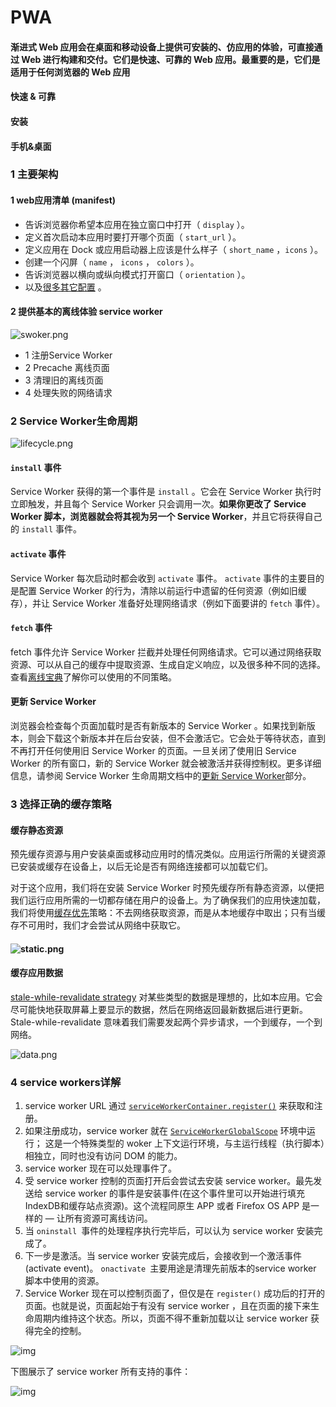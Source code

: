 # PWA

#### 渐进式 Web 应用会在桌面和移动设备上提供可安装的、仿应用的体验，可直接通过 Web 进行构建和交付。它们是快速、可靠的 Web 应用。最重要的是，它们是适用于任何浏览器的 Web 应用 

#### 快速 & 可靠

#### 安装

#### 手机&桌面



### 1 主要架构

#### 1 web应用清单 (manifest)

- 告诉浏览器你希望本应用在独立窗口中打开（ `display` ）。
- 定义首次启动本应用时要打开哪个页面（ `start_url` ）。
- 定义应用在 Dock 或应用启动器上应该是什么样子（ `short_name` ，`icons` ）。
- 创建一个闪屏（ `name` ， `icons` ， `colors` ）。
- 告诉浏览器以横向或纵向模式打开窗口（ `orientation` ）。
- 以及[很多其它配置](https://developer.mozilla.org/en-US/docs/Web/Manifest#Members) 。



#### 2 提供基本的离线体验  service worker

![swoker.png](https://cdn.nlark.com/yuque/0/2019/png/388749/1569769252874-d4ac1661-1528-4ce0-8f40-f4f79331aebb.png)





- 1 注册Service Worker
- 2 Precache 离线页面
- 3 清理旧的离线页面
- 4 处理失败的网络请求





### 2 Service Worker生命周期



![lifecycle.png](https://cdn.nlark.com/yuque/0/2019/png/388749/1569769476478-7d0fea40-2993-4be3-bcf5-c1094734834e.png)



#### `install` 事件

Service Worker 获得的第一个事件是 `install` 。它会在 Service Worker 执行时立即触发，并且每个 Service Worker 只会调用一次。**如果你更改了 Service Worker 脚本，浏览器就会将其视为另一个 Service Worker**，并且它将获得自己的 `install` 事件。



#### `activate` 事件

Service Worker 每次启动时都会收到 `activate` 事件。 `activate` 事件的主要目的是配置 Service Worker 的行为，清除以前运行中遗留的任何资源（例如旧缓存），并让 Service Worker 准备好处理网络请求（例如下面要讲的 `fetch` 事件）。



#### `fetch` 事件

fetch 事件允许 Service Worker 拦截并处理任何网络请求。它可以通过网络获取资源、可以从自己的缓存中提取资源、生成自定义响应，以及很多种不同的选择。查看[离线宝典](https://developers.google.com/web/fundamentals/instant-and-offline/offline-cookbook/)了解你可以使用的不同策略。



#### 更新 Service Worker

浏览器会检查每个页面加载时是否有新版本的 Service Worker 。如果找到新版本，则会下载这个新版本并在后台安装，但不会激活它。它会处于等待状态，直到不再打开任何使用旧 Service Worker 的页面。一旦关闭了使用旧 Service Worker 的所有窗口，新的 Service Worker 就会被激活并获得控制权。更多详细信息，请参阅 Service Worker 生命周期文档中的[更新 Service Worker](https://developers.google.com/web/fundamentals/primers/service-workers/lifecycle#updates)部分。







### 3 选择正确的缓存策略

#### 缓存静态资源

预先缓存资源与用户安装桌面或移动应用时的情况类似。应用运行所需的关键资源已安装或缓存在设备上，以后无论是否有网络连接都可以加载它们。

对于这个应用，我们将在安装 Service Worker 时预先缓存所有静态资源，以便把我们运行应用所需的一切都存储在用户的设备上。为了确保我们的应用快速加载，我们将使用[缓存优先](https://developers.google.com/web/fundamentals/instant-and-offline/offline-cookbook/#cache-falling-back-to-network)策略：不去网络获取资源，而是从本地缓存中取出；只有当缓存不可用时，我们才会尝试从网络中获取它。

#### ![static.png](https://cdn.nlark.com/yuque/0/2019/png/388749/1569769687799-a5a6336b-7dc5-4324-a87c-6f55252730e4.png)

#### 缓存应用数据

[stale-while-revalidate strategy](https://developers.google.com/web/fundamentals/instant-and-offline/offline-cookbook/#stale-while-revalidate) 对某些类型的数据是理想的，比如本应用。它会尽可能快地获取屏幕上要显示的数据，然后在网络返回最新数据后进行更新。 Stale-while-revalidate 意味着我们需要发起两个异步请求，一个到缓存，一个到网络。



![data.png](https://cdn.nlark.com/yuque/0/2019/png/388749/1569769739853-e9b921d8-141a-478b-b30e-97128ad8db0b.png)









### 4  service workers详解

1. service worker URL 通过 [`serviceWorkerContainer.register()`](https://developer.mozilla.org/zh-CN/docs/Web/API/ServiceWorkerContainer/register) 来获取和注册。
2. 如果注册成功，service worker 就在 [`ServiceWorkerGlobalScope`](https://developer.mozilla.org/zh-CN/docs/Web/API/ServiceWorkerGlobalScope) 环境中运行； 这是一个特殊类型的 woker 上下文运行环境，与主运行线程（执行脚本）相独立，同时也没有访问 DOM 的能力。
3. service worker 现在可以处理事件了。
4. 受 service worker 控制的页面打开后会尝试去安装 service worker。最先发送给 service worker 的事件是安装事件(在这个事件里可以开始进行填充 IndexDB和缓存站点资源)。这个流程同原生 APP 或者 Firefox OS APP 是一样的 — 让所有资源可离线访问。
5. 当 `oninstall `事件的处理程序执行完毕后，可以认为 service worker 安装完成了。
6. 下一步是激活。当 service worker 安装完成后，会接收到一个激活事件(activate event)。 `onactivate `主要用途是清理先前版本的service worker 脚本中使用的资源。
7. Service Worker 现在可以控制页面了，但仅是在 `register()`  成功后的打开的页面。也就是说，页面起始于有没有 service worker ，且在页面的接下来生命周期内维持这个状态。所以，页面不得不重新加载以让 service worker 获得完全的控制。

![img](https://cdn.nlark.com/yuque/0/2019/png/388749/1570366015992-156ac4e1-1428-4b83-a4b7-a5f4543d854d.png)

下图展示了 service worker 所有支持的事件：

![img](https://cdn.nlark.com/yuque/0/2019/png/388749/1570366018683-76df1e93-693e-4af5-b7a0-72ad0e30922a.png)